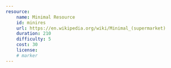 ```yaml
---
resource:
    name: Minimal Resource
    id: minires
    url: https://en.wikipedia.org/wiki/Minimal_(supermarket)
    duration: 210
    difficulty: 5
    cost: 30
    license: 
    # marker
---
```

